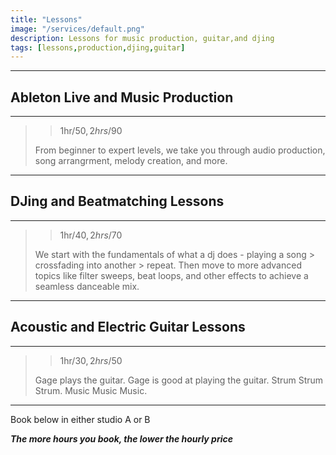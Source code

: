 ```yaml
---
title: "Lessons"
image: "/services/default.png"
description: Lessons for music production, guitar,and djing
tags: [lessons,production,djing,guitar]
---
```


- - -

## Ableton Live and Music Production

- - -

>>1hr/$50, 2hrs/$90
>
>From beginner to expert levels, we take you through audio production, song arrangrment, melody creation, and more.

- - -

## DJing and Beatmatching Lessons

- - -

>>1hr/$40, 2hrs/$70
>
>We start with the fundamentals of what a dj does - playing a song > crossfading into another > repeat. Then move to more advanced topics like filter sweeps, beat loops, and other effects to achieve a seamless danceable mix.

- - -

## Acoustic and Electric Guitar Lessons

- - -

>>1hr/$30, 2hrs/$50
>
>Gage plays the guitar. Gage is good at playing the guitar. Strum Strum Strum. Music Music Music.

- - -

Book below in either studio A or B

**_The more hours you book, the lower the hourly price_**